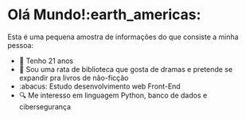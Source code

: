 <h1>Olá Mundo!:earth_americas:</h1>
Esta é uma pequena amostra de informações do que consiste a minha pessoa:
<ul>
  <li>📆 Tenho 21 anos</li>
  <li>📗 Sou uma rata de biblioteca que gosta de dramas e pretende se expandir pra livros de não-ficção</li>
  <li>:abacus: Estudo desenvolvimento web Front-End</li>
  <li>🔍 Me interesso em linguagem Python, banco de dados e cibersegurança</li>
</ul>
<!---
Será que tem problema utilizar dois tipos de inserção de emoji? Os dois são reconhecidos pela máquina, mas sei lá...
--->

